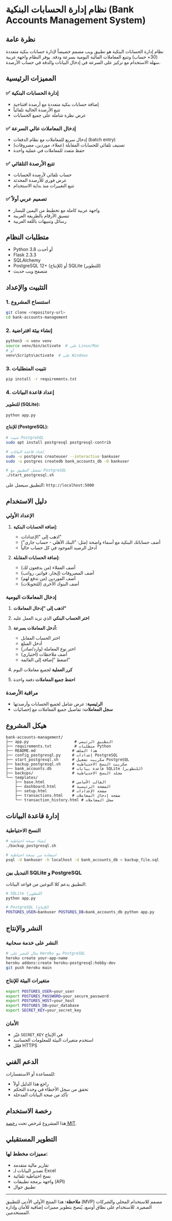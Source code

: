 # نظام إدارة الحسابات البنكية (Bank Accounts Management System)

## نظرة عامة

نظام إدارة الحسابات البنكية هو تطبيق ويب مصمم خصيصاً لإدارة حسابات بنكية متعددة (30+ حساب) وتتبع المعاملات المالية اليومية بسرعة ودقة. يوفر النظام واجهة عربية سهلة الاستخدام مع تركيز على السرعة في إدخال البيانات والدقة في حساب الأرصدة.

## المميزات الرئيسية

### ✅ إدارة الحسابات البنكية
- إضافة حسابات بنكية متعددة مع أرصدة افتتاحية
- تتبع الأرصدة الحالية تلقائياً
- عرض نظرة شاملة على جميع الحسابات

### ✅ إدخال المعاملات عالي السرعة
- إدخال سريع للمعاملات مع نظام الدفعات (batch entry)
- تصنيف تلقائي للحسابات المقابلة (عملاء، موردين، مصروفات)
- حفظ متعدد للمعاملات في عملية واحدة

### ✅ تتبع الأرصدة التلقائي
- حساب تلقائي لأرصدة الحسابات
- عرض فوري للأرصدة المحدثة
- تتبع التغييرات منذ بداية الاستخدام

### ✅ تصميم عربي أولاً
- واجهة عربية كاملة مع تخطيط من اليمين لليسار
- تنسيق الأرقام بالطريقة العربية
- رسائل وتنبيهات باللغة العربية

## متطلبات النظام

- Python 3.8 أو أحدث
- Flask 2.3.3
- SQLAlchemy
- PostgreSQL 12+ (للإنتاج) أو SQLite (للتطوير)
- متصفح ويب حديث

## التثبيت والإعداد

### 1. استنساخ المشروع

```bash
git clone <repository-url>
cd bank-accounts-management
```

### 2. إنشاء بيئة افتراضية

```bash
python3 -m venv venv
source venv/bin/activate  # على Linux/Mac
# أو
venv\Scripts\activate  # على Windows
```

### 3. تثبيت المتطلبات

```bash
pip install -r requirements.txt
```

### 4. إعداد قاعدة البيانات

#### للتطوير (SQLite):
```bash
python app.py
```

#### للإنتاج (PostgreSQL):
```bash
# تثبيت PostgreSQL
sudo apt install postgresql postgresql-contrib

# إعداد قاعدة البيانات
sudo -u postgres createuser --interactive bankuser
sudo -u postgres createdb bank_accounts_db -O bankuser

# تشغيل التطبيق مع PostgreSQL
./start_postgresql.sh
```

التطبيق سيعمل على: `http://localhost:5000`

## دليل الاستخدام

### الإعداد الأولي

1. **إضافة الحسابات البنكية:**
   - اذهب إلى "الإعدادات"
   - أضف حساباتك البنكية مع أسماء واضحة (مثل: "البنك الأهلي - حساب جاري")
   - أدخل الرصيد الموجود في كل حساب حالياً

2. **إضافة الحسابات المقابلة:**
   - أضف العملاء (من يدفعون لك)
   - أضف المصروفات (إيجار، فواتير، رواتب)
   - أضف الموردين (من تدفع لهم)
   - أضف البنوك الأخرى (للتحويلات)

### إدخال المعاملات اليومية

1. **اذهب إلى "إدخال المعاملات"**
2. **اختر الحساب البنكي** الذي تريد العمل عليه
3. **أدخل المعاملات بسرعة:**
   - اختر الحساب المقابل
   - أدخل المبلغ
   - اختر نوع المعاملة (وارد/صادر)
   - أضف ملاحظات (اختياري)
   - اضغط "إضافة إلى القائمة"

4. **كرر العملية** لجميع معاملات اليوم
5. **احفظ جميع المعاملات** دفعة واحدة

### مراقبة الأرصدة

- **الرئيسية:** عرض شامل لجميع الحسابات وأرصدتها
- **سجل المعاملات:** تفاصيل جميع المعاملات مع إحصائيات

## هيكل المشروع

```
bank-accounts-management/
├── app.py                    # التطبيق الرئيسي
├── requirements.txt          # متطلبات Python
├── README.md                # هذا الملف
├── config_postgresql.py     # إعدادات PostgreSQL
├── start_postgresql.sh      # سكريبت تشغيل PostgreSQL
├── backup_postgresql.sh     # سكريبت النسخ الاحتياطية
├── bank_accounts.db         # قاعدة بيانات SQLite (للتطوير)
├── backups/                 # مجلد النسخ الاحتياطية
└── templates/
    ├── base.html            # القالب الأساسي
    ├── dashboard.html       # الصفحة الرئيسية
    ├── setup.html           # صفحة الإعدادات
    ├── transactions.html    # صفحة إدخال المعاملات
    └── transaction_history.html # سجل المعاملات
```

## إدارة قاعدة البيانات

### النسخ الاحتياطية

```bash
# إنشاء نسخة احتياطية
./backup_postgresql.sh

# استعادة من نسخة احتياطية
psql -U bankuser -h localhost -d bank_accounts_db < backup_file.sql
```

### التبديل بين SQLite و PostgreSQL

التطبيق يدعم كلا النوعين من قواعد البيانات:

```bash
# SQLite (للتطوير)
python app.py

# PostgreSQL (للإنتاج)
POSTGRES_USER=bankuser POSTGRES_DB=bank_accounts_db python app.py
```

## النشر والإنتاج

### النشر على خدمة سحابية

```bash
# مثال للنشر على Heroku مع PostgreSQL
heroku create your-app-name
heroku addons:create heroku-postgresql:hobby-dev
git push heroku main
```

### متغيرات البيئة للإنتاج

```bash
export POSTGRES_USER=your_user
export POSTGRES_PASSWORD=your_secure_password
export POSTGRES_HOST=your_host
export POSTGRES_DB=your_database
export SECRET_KEY=your_secret_key
```

### الأمان

- غيّر `SECRET_KEY` في الإنتاج
- استخدم متغيرات البيئة للمعلومات الحساسة
- فعّل HTTPS

## الدعم الفني

للمساعدة أو الاستفسارات:
- راجع هذا الدليل أولاً
- تحقق من سجل الأخطاء في وحدة التحكم
- تأكد من صحة البيانات المدخلة

## رخصة الاستخدام

هذا المشروع مُرخص تحت [رخصة MIT](LICENSE).

## التطوير المستقبلي

### مميزات مخطط لها:
- تقارير مالية متقدمة
- تصدير البيانات لـ Excel
- نسخ احتياطية تلقائية
- واجهة برمجة تطبيقات (API)
- تطبيق جوال

---

**ملاحظة:** هذا المنتج الأولي الأدنى للتطبيق (MVP) مصمم للاستخدام المحلي والشركات الصغيرة. للاستخدام على نطاق أوسع، يُنصح بتطوير مميزات إضافية للأمان وإدارة المستخدمين. 